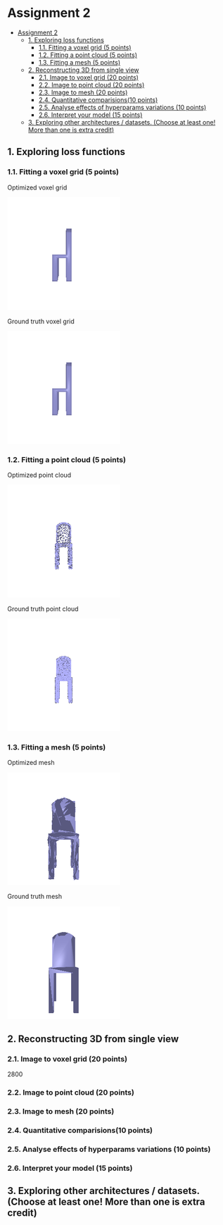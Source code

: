# Assignment 2

- [Assignment 2](#assignment-2)
  - [1. Exploring loss functions](#1-exploring-loss-functions)
    - [1.1. Fitting a voxel grid (5 points)](#11-fitting-a-voxel-grid-5-points)
    - [1.2. Fitting a point cloud (5 points)](#12-fitting-a-point-cloud-5-points)
    - [1.3. Fitting a mesh (5 points)](#13-fitting-a-mesh-5-points)
  - [2. Reconstructing 3D from single view](#2-reconstructing-3d-from-single-view)
    - [2.1. Image to voxel grid (20 points)](#21-image-to-voxel-grid-20-points)
    - [2.2. Image to point cloud (20 points)](#22-image-to-point-cloud-20-points)
    - [2.3. Image to mesh (20 points)](#23-image-to-mesh-20-points)
    - [2.4. Quantitative comparisions(10 points)](#24-quantitative-comparisions10-points)
    - [2.5. Analyse effects of hyperparams variations (10 points)](#25-analyse-effects-of-hyperparams-variations-10-points)
    - [2.6. Interpret your model (15 points)](#26-interpret-your-model-15-points)
  - [3. Exploring other architectures / datasets. (Choose at least one! More than one is extra credit)](#3-exploring-other-architectures--datasets-choose-at-least-one-more-than-one-is-extra-credit)

## 1. Exploring loss functions

### 1.1. Fitting a voxel grid (5 points)

Optimized voxel grid

![voxel_fit_src](data/voxel_fit_src.gif)

Ground truth voxel grid

![voxel_fit_tgt](data/voxel_fit_tgt.gif)

### 1.2. Fitting a point cloud (5 points)

Optimized point cloud

![point_cloud_fit_src](data/point_cloud_fit_src.gif)

Ground truth point cloud

![point_cloud_fit_tgt](data/point_cloud_fit_tgt.gif)

### 1.3. Fitting a mesh (5 points)

Optimized mesh

![mesh_fit_src](data/mesh_fit_src.gif)

Ground truth mesh

![mesh_fit_tgt](data/mesh_fit_tgt.gif)

## 2. Reconstructing 3D from single view


### 2.1. Image to voxel grid (20 points)
2800

### 2.2. Image to point cloud (20 points)

### 2.3. Image to mesh (20 points)

### 2.4. Quantitative comparisions(10 points)

### 2.5. Analyse effects of hyperparams variations (10 points)

### 2.6. Interpret your model (15 points)

## 3. Exploring other architectures / datasets. (Choose at least one! More than one is extra credit)
